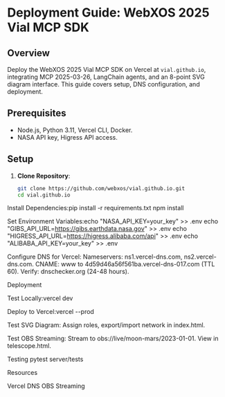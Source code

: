 # Deployment Guide: WebXOS 2025 Vial MCP SDK

## Overview
Deploy the WebXOS 2025 Vial MCP SDK on Vercel at `vial.github.io`, integrating MCP 2025-03-26, LangChain agents, and an 8-point SVG diagram interface. This guide covers setup, DNS configuration, and deployment.

## Prerequisites
- Node.js, Python 3.11, Vercel CLI, Docker.
- NASA API key, Higress API access.

## Setup
1. **Clone Repository**:
   ```bash
   git clone https://github.com/webxos/vial.github.io.git
   cd vial.github.io


Install Dependencies:pip install -r requirements.txt
npm install


Set Environment Variables:echo "NASA_API_KEY=your_key" >> .env
echo "GIBS_API_URL=https://gibs.earthdata.nasa.gov" >> .env
echo "HIGRESS_API_URL=https://higress.alibaba.com/api" >> .env
echo "ALIBABA_API_KEY=your_key" >> .env


Configure DNS for Vercel:
Nameservers: ns1.vercel-dns.com, ns2.vercel-dns.com.
CNAME: www to 4d59d46a56f561ba.vercel-dns-017.com (TTL 60).
Verify: dnschecker.org (24-48 hours).



Deployment

Test Locally:vercel dev


Deploy to Vercel:vercel --prod


Test SVG Diagram:
Assign roles, export/import network in index.html.


Test OBS Streaming:
Stream to obs://live/moon-mars/2023-01-01.
View in telescope.html.



Testing
pytest server/tests

Resources

Vercel DNS
OBS Streaming


